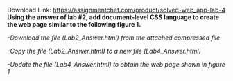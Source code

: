 Download Link: https://assignmentchef.com/product/solved-web_app-lab-4
<br>
<strong>Using the answer of lab #2, add document-level CSS language to create the web page similar to the following figure 1. </strong>

<strong>            </strong><em>-Download the file (Lab2_Answer.html) from the attached compressed file </em>

<em>            -Copy the file (Lab2_Answer.html) to a new file (Lab4_Answer.html) </em>

<em>            -Update the file (Lab4_Answer.html) to obtain the web page shown in figure 1 </em>